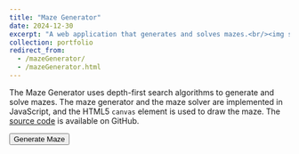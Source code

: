 ```yaml
---
title: "Maze Generator"
date: 2024-12-30
excerpt: "A web application that generates and solves mazes.<br/><img src='/images/mazeGenerator.png'>"
collection: portfolio
redirect_from:
  - /mazeGenerator/
  - /mazeGenerator.html
---
```


The Maze Generator uses depth-first search algorithms to generate and solve mazes. The maze generator and the maze solver are implemented in JavaScript, and the HTML5 `canvas` element is used to draw the maze. The [source code](https://github.com/jacob-thompson/jacob-thompson.github.io) is available on GitHub.

<script src="{{ base_path }}/assets/js/mazeGenerator.js"></script>

<div container class="app">
    <div style="padding-bottom:10px" class="buttons">
        <button id="generateButton" onclick="generateMaze()" >Generate Maze</button>
    </div>
</div>
